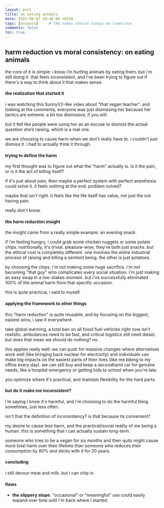 ```yaml
---
layout: post
title: on eating animals
date: 2025-08-07 19:40:00 +0530
tags: [animals]     # TAG names should always be lowercase
comments: false
toc: true
---
```


## harm reduction vs moral consistency: on eating animals

the core of it is simple: i know i’m hurting animals by eating them. but i'm still doing it. that feels inconsistent, and i’ve been trying to figure out if there's a way to think about it that makes sense.

#### the realization that started it

i was watching this SunnyV2-like video about "that vegan teacher". and looking at the comments, everyone was just dismissing her because her tactics are extreme. 
a bit too dismissive, if you will.

but it felt like people were using her as an excuse to dismiss the actual question she’s raising, which is a real one.

we are choosing to cause harm when we don't really have to.
i couldn't just dismiss it. i had to actually think it through.

#### trying to define the harm

my first thought was to figure out what the "harm" actually is. is it the pain, or is it the act of killing itself?

if it's just about pain, then maybe a perfect system with perfect anesthesia could solve it. it feels nothing at the end. problem solved?

maybe that isn't right. it feels like the life itself has value, not just the not having pain. 

really don't know.

#### the harm reduction insight

the insight came from a really simple example: an evening snack.

if i'm feeling hungry, i could grab some chicken nuggets or some potato chips. nutritionally, it's trivial. pleasure-wise, they're both just snacks. but the ethical cost is completely different. one involves the entire industrial process of raising and killing a sentient being. the other is just potatoes.

by choosing the chips, i'm not making some huge sacrifice. i'm not becoming "that guy" who complicates every social situation. i'm just making an easy swap in a low-stakes moment. but i've successfully eliminated 100% of the animal harm from that specific occasion.

this is quite practical, i said to myself.

#### applying the framework to other things

this "harm reduction" is quite reusable, and by focusing on the biggest, easiest wins, i saw it everywhere.

take global warming. a total ban on all fossil fuel vehicles right now isn't realistic. ambulances need to be fast, and critical logistics still need diesel. but does that mean we should do nothing? no.

this applies really well: we can push for massive changes where alternatives work well (like bringing back nuclear for electricity) and individuals can make big impacts on the easiest parts of their lives (like me biking to my office every day). we can still buy and keep a secondhand car for genuine needs, like a hospital emergency or getting kids to school when you're late.

you optimize where it's practical, and maintain flexibility for the hard parts.

#### but do it make me inconsistent?

i'm saying i know it's harmful, and i'm choosing to do the harmful thing sometimes, just less often. 

isn't that the definition of inconsistency? is that because its convenient?

my desire to cause less harm, and the practical/social reality of me being a human. this is something that i can actually sustain long-term. 

someone who tries to be a vegan for six months and then quits might cause more total harm over their lifetime than someone who reduces their consumption by 80% and sticks with it for 20 years.

#### concluding

i still devour meat and milk.
but i can chip in.

#### flaws

*   **the slippery slope.** "occasional" or "meaningful" use could easily expand over time until i'm back where i started.

